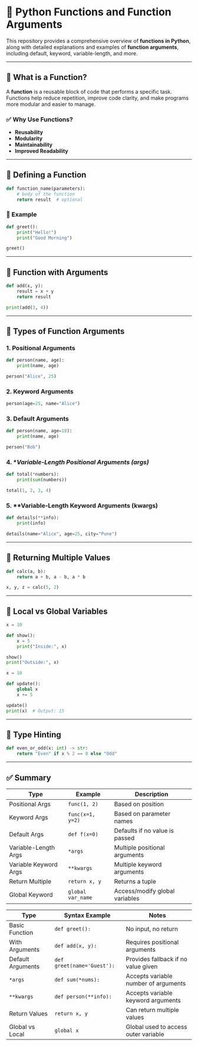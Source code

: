 
# 📘 Python Functions and Function Arguments

This repository provides a comprehensive overview of **functions in Python**, along with detailed explanations and examples of **function arguments**, including default, keyword, variable-length, and more.

---

## 🔹 What is a Function?

A **function** is a reusable block of code that performs a specific task. Functions help reduce repetition, improve code clarity, and make programs more modular and easier to manage.

### ✅ Why Use Functions?
- **Reusability**
- **Modularity**
- **Maintainability**
- **Improved Readability**

---

## 🔹 Defining a Function

```python
def function_name(parameters):
    # body of the function
    return result  # optional
```

### 🧪 Example

```python
def greet():
    print("Hello!")
    print("Good Morning")

greet()
```

---

## 🔹 Function with Arguments

```python
def add(x, y):
    result = x + y
    return result

print(add(3, 4))
```

---

## 🔹 Types of Function Arguments

### 1. **Positional Arguments**

```python
def person(name, age):
    print(name, age)

person("Alice", 25)
```

### 2. **Keyword Arguments**

```python
person(age=25, name="Alice")
```

### 3. **Default Arguments**

```python
def person(name, age=18):
    print(name, age)

person("Bob")
```

### 4. **Variable-Length Positional Arguments (*args)**

```python
def total(*numbers):
    print(sum(numbers))

total(1, 2, 3, 4)
```

### 5. **Variable-Length Keyword Arguments (**kwargs)**

```python
def details(**info):
    print(info)

details(name="Alice", age=25, city="Pune")
```

---

## 🔹 Returning Multiple Values

```python
def calc(a, b):
    return a + b, a - b, a * b

x, y, z = calc(5, 2)
```

---

## 🔹 Local vs Global Variables

```python
x = 10

def show():
    x = 5
    print("Inside:", x)

show()
print("Outside:", x)
```

```python
x = 10

def update():
    global x
    x += 5

update()
print(x)  # Output: 15
```

---

## 🔹 Type Hinting

```python
def even_or_odd(x: int) -> str:
    return "Even" if x % 2 == 0 else "Odd"
```

---

## ✅ Summary

| Type                  | Example                              | Description                          |
|-----------------------|--------------------------------------|--------------------------------------|
| Positional Args       | `func(1, 2)`                         | Based on position                    |
| Keyword Args          | `func(x=1, y=2)`                     | Based on parameter names             |
| Default Args          | `def f(x=0)`                         | Defaults if no value is passed       |
| Variable-Length Args  | `*args`                              | Multiple positional arguments        |
| Variable Keyword Args | `**kwargs`                           | Multiple keyword arguments           |
| Return Multiple       | `return x, y`                        | Returns a tuple                      |
| Global Keyword        | `global var_name`                    | Access/modify global variables       |

| Type              | Syntax Example             | Notes                                |
| ----------------- | -------------------------- | ------------------------------------ |
| Basic Function    | `def greet():`             | No input, no return                  |
| With Arguments    | `def add(x, y):`           | Requires positional arguments        |
| Default Arguments | `def greet(name='Guest'):` | Provides fallback if no value given  |
| `*args`           | `def sum(*nums):`          | Accepts variable number of arguments |
| `**kwargs`        | `def person(**info):`      | Accepts variable keyword arguments   |
| Return Values     | `return x, y`              | Can return multiple values           |
| Global vs Local   | `global x`                 | Global used to access outer variable |





